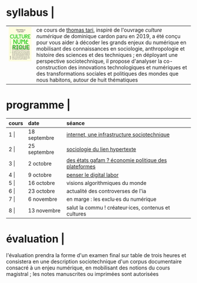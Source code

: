 <h1>syllabus |</h1>

<table style="width: 100%">
  <colgroup>
       <col span="1" style="width: 15%;">
       <col span="1" style="width: 85%;">
  </colgroup>
  <tbody>
    <tr>
      <td style="vertical-align: top"><img src="./media/cardon_culture_numerique.jpg" /></td>
      <td style="text-align: left">ce cours de <a href="./leprof">thomas tari</a>, inspiré de l'ouvrage <i>culture numérique</i> de dominique cardon paru en 2019, a été conçu pour vous aider à décoder les grands enjeux du numérique en mobilisant des connaissances en sociologie, anthropologie et histoire des sciences et des techniques ; en déployant une perspective sociotechnique, il propose d'analyser la co-construction des innovations technologiques et numériques et des transformations sociales et politiques des mondes que nous habitons, autour de huit thématiques</td>
    </tr>
  </tbody>
</table>

<h1>programme |</h1>

<table>
  <thead>
    <tr>
      <th style="text-align: left">cours</th>
      <th style="text-align: left">date</th>
      <th style="text-align: left">séance</th>
    </tr>
  </thead>
  <tbody>
    <tr>
      <td style="text-align: left" style="color:#b5e853">1 |</td>
      <td style="text-align: left" style="color:#b5e853">18 septembre</td>
      <td style="text-align: left" style="color:#b5e853"><a href="/cultnum/cours1">internet, une infrastructure sociotechnique</a></td>
    </tr>
    <tr>
      <td style="text-align: left" style="color:#b5e853">2 |</td>
      <td style="text-align: left" style="color:#b5e853">25 septembre</td>
      <td style="text-align: left" style="color:#b5e853"><a href="/cultnum/cours2">sociologie du lien hypertexte</a></td>
    </tr>
    <tr>
      <td style="text-align: left" style="color:#b5e853">3 |</td>
      <td style="text-align: left" style="color:#b5e853">2 octobre</td>
      <td style="text-align: left" style="color:#b5e853"><a href="/cultnum/cours3">des états gafam ? économie politique des plateformes</a></td>
    </tr>
    <tr>
      <td style="text-align: left" style="color:#b5e853">4 |</td>
      <td style="text-align: left" style="color:#b5e853">9 octobre</td>
      <td style="text-align: left" style="color:#b5e853"><a href="/cultnum/cours4">penser le digital labor</a></td>
    </tr>
    <tr>
      <td style="text-align: left">5 |</td>
      <td style="text-align: left">16 octobre</td>
      <td style="text-align: left">visions algorithmiques du monde</td>
    </tr>
    <tr>
      <td style="text-align: left">6 |</td>
      <td style="text-align: left">23 octobre</td>
      <td style="text-align: left">actualité des controverses de l'ia</td>
    </tr>
    <tr>
      <td style="text-align: left">7 |</td>
      <td style="text-align: left">6 novembre</td>
      <td style="text-align: left">en marge : les exclu·es du numérique</td>
    </tr>
    <tr>
      <td style="text-align: left">8 |</td>
      <td style="text-align: left">13 novembre</td>
      <td style="text-align: left">salut la commu ! créateur·ices, contenus et cultures</td>
    </tr>
  </tbody>
</table>

<h1>évaluation |</h1>

<p>l'évaluation prendra la forme d'un examen final sur table de trois heures et consistera en une description sociotechnique d'un corpus documentaire consacré à un enjeu numérique, en mobilisant des notions du cours magistral ; les notes manuscrites ou imprimées sont autorisées</p>
